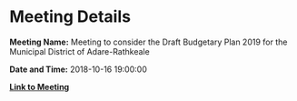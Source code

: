 # Meeting Details

**Meeting Name:** Meeting to consider the Draft Budgetary Plan 2019 for the Municipal District of Adare-Rathkeale

**Date and Time:** 2018-10-16 19:00:00

**[Link to Meeting](https://www.limerick.ie/council/whats-on/meeting-consider-draft-budgetary-plan-2019-municipal-district-adare-rathkeale)**
